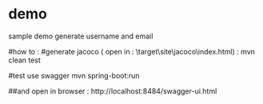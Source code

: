 # demo
sample demo generate username and email 

#how to :
#generate jacoco ( open in : \target\site\jacoco\index.html) : 
 mvn clean test

#test use swagger 
mvn spring-boot:run

##and open in browser : http://localhost:8484/swagger-ui.html

